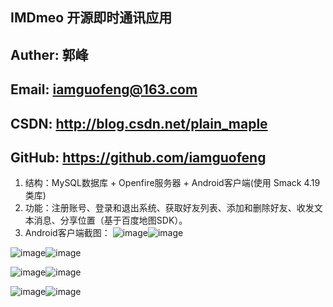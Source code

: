 ## IMDmeo 开源即时通讯应用
## Auther: 郭峰
## Email: iamguofeng@163.com
## CSDN: http://blog.csdn.net/plain_maple
## GitHub: https://github.com/iamguofeng

1. 结构：MySQL数据库 + Openfire服务器 + Android客户端(使用 Smack 4.19 类库)
2. 功能：注册账号、登录和退出系统、获取好友列表、添加和删除好友、收发文本消息、分享位置（基于百度地图SDK）。
3. Android客户端截图：
![image](https://github.com/iamguofeng/IMDemo/raw/master/app-image/im1.png)![image](https://github.com/iamguofeng/IMDemo/raw/master/app-image/im2.png)

![image](https://github.com/iamguofeng/IMDemo/raw/master/app-image/im3.png)![image](https://github.com/iamguofeng/IMDemo/raw/master/app-image/im4.png)

![image](https://github.com/iamguofeng/IMDemo/raw/master/app-image/im5.png)![image](https://github.com/iamguofeng/IMDemo/raw/master/app-image/im6.png)

![image](https://github.com/iamguofeng/IMDemo/raw/master/app-image/im7.png)![image](https://github.com/iamguofeng/IMDemo/raw/master/app-image/im8.png)
